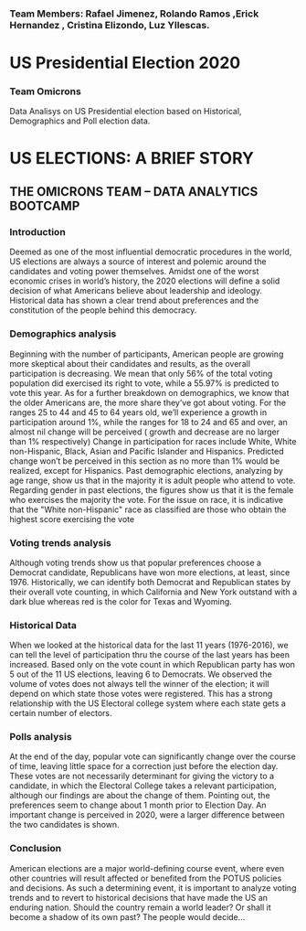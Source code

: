 ### Team Members: Rafael Jimenez, Rolando Ramos  ,Erick Hernandez , Cristina Elizondo, Luz Yllescas.
# US Presidential Election 2020
### Team Omicrons 
Data Analisys on US Presidential election based on Historical, Demographics and Poll election data.

# US ELECTIONS: A BRIEF STORY
## THE OMICRONS TEAM – DATA ANALYTICS BOOTCAMP
### Introduction

Deemed as one of the most influential democratic procedures in the world, US elections are always a source of interest and polemic around the candidates and voting power themselves.
Amidst one of the worst economic crises in world’s history, the 2020 elections will define a solid decision of what Americans believe about leadership and ideology. Historical data has shown a clear trend about preferences and the constitution of the people behind this democracy.

### Demographics analysis

Beginning with the number of participants, American people are growing more skeptical about their candidates and results, as the overall participation is decreasing. We mean that only 56% of the total voting population did exercised its right to vote, while a 55.97% is predicted to vote this year.
As for a further breakdown on demographics, we know that the older Americans are, the more share they’ve got about voting. For the ranges 25 to 44 and 45 to 64 years old, we’ll experience a growth in participation around 1%, while the ranges for 18 to 24 and 65 and over, an almost nil change will be perceived ( growth and decrease are no larger than 1% respectively)
Change in participation for races include White, White non-Hispanic, Black, Asian and Pacific Islander and Hispanics. Predicted change won’t be perceived in this section as no more than 1% would be realized, except for Hispanics.
Past demographic elections, analyzing by age range, show us that in the majority it is adult people who attend to vote. Regarding gender in past elections, the figures show us that it is the female who exercises the majority the vote. For the issue on race, it is indicative that the "White non-Hispanic" race as classified are those who obtain the highest score exercising the vote

### Voting trends analysis

Although voting trends show us that popular preferences choose a Democrat candidate, Republicans have won more elections, at least, since 1976. Historically, we can identify both Democrat and Republican states by their overall vote counting, in which California and New York outstand with a dark blue whereas red is the color for Texas and Wyoming. 

### Historical Data

When we looked at the historical data for the last 11 years (1976-2016), we can tell the level of participation thru the course of the last years has been increased.
Based only on the vote count in which Republican party has won 5 out of the 11 US elections, leaving 6 to Democrats.
We observed the volume of votes does not always tell the winner of the election; it will depend on which state those votes were registered. This has a strong relationship with the US Electoral college system where each state gets a certain number of electors.

### Polls analysis

At the end of the day, popular vote can significantly change over the course of time, leaving little space for a correction just before the election day. These votes are not necessarily determinant for giving the victory to a candidate, in which the Electoral College takes a relevant participation, although our findings are about the change of them. Pointing out, the preferences seem to change about 1 month prior to Election Day. An important change is perceived in 2020, were a larger difference between the two candidates is shown.

### Conclusion 

American elections are a major world-defining course event, where even other countries will result affected or benefited from the POTUS policies and decisions. As such a determining event, it is important to analyze voting trends and to revert to historical decisions that have made the US an enduring nation. Should the country remain a world leader? Or shall it become a shadow of its own past? The people would decide…	
